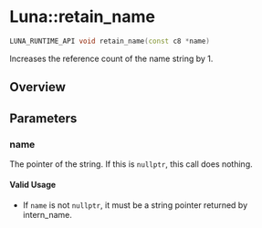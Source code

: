 # Luna::retain_name

```c++
LUNA_RUNTIME_API void retain_name(const c8 *name)
```

Increases the reference count of the name string by 1. 

## Overview


## Parameters
### name
The pointer of the string. If this is `nullptr`, this call does nothing. 

#### Valid Usage
* If `name` is not `nullptr`, it must be a string pointer returned by intern_name. 


